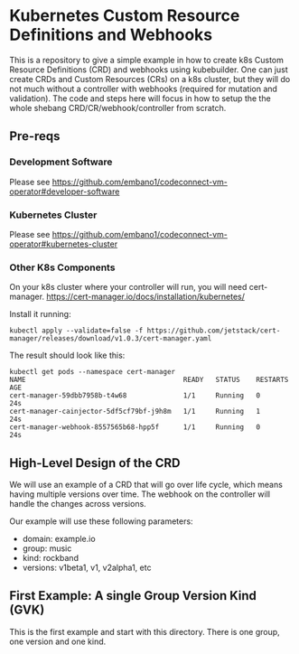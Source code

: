 # Kubernetes Custom Resource Definitions and Webhooks

This is a repository to give a simple example in how to create k8s Custom Resource Definitions (CRD) and webhooks using kubebuilder.
One can just create CRDs and Custom Resources (CRs) on a k8s cluster, but they will do not much without a controller with webhooks (required for mutation and validation).
The code and steps here will focus in how to setup the the whole shebang CRD/CR/webhook/controller from scratch.

## Pre-reqs

### Development Software

Please see https://github.com/embano1/codeconnect-vm-operator#developer-software 

### Kubernetes Cluster

Please see https://github.com/embano1/codeconnect-vm-operator#kubernetes-cluster

### Other K8s Components

On your k8s cluster where your controller will run, you will need cert-manager. 
https://cert-manager.io/docs/installation/kubernetes/

Install it running:
```
kubectl apply --validate=false -f https://github.com/jetstack/cert-manager/releases/download/v1.0.3/cert-manager.yaml
```

The result should look like this:

```
kubectl get pods --namespace cert-manager
NAME                                       READY   STATUS    RESTARTS   AGE
cert-manager-59dbb7958b-t4w68              1/1     Running   0          24s
cert-manager-cainjector-5df5cf79bf-j9h8m   1/1     Running   1          24s
cert-manager-webhook-8557565b68-hpp5f      1/1     Running   0          24s
```

## High-Level Design of the CRD

We will use an example of a CRD that will go over life cycle, which means having multiple versions over time.
The webhook on the controller will handle the changes across versions.

Our example will use these following parameters:
- domain: example.io
- group: music
- kind: rockband
- versions: v1beta1, v1, v2alpha1, etc

## First Example: A single Group Version Kind (GVK)

This is the first example and start with this directory.
There is one group, one version and one kind.
